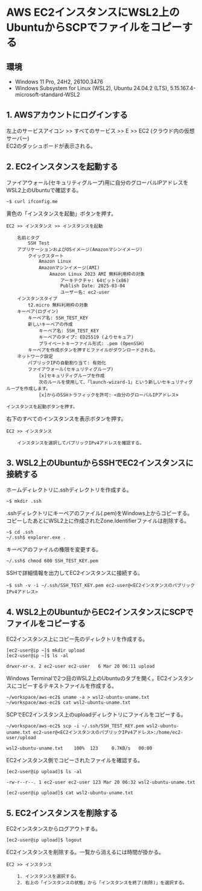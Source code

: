 # AWS EC2インスタンスにWSL2上のUbuntuからSCPでファイルをコピーする

## 環境

- Windows 11 Pro, 24H2, 26100.3476
- Windows Subsystem for Linux (WSL2), Ubuntu 24.04.2 (LTS), 5.15.167.4-microsoft-standard-WSL2

## 1. AWSアカウントにログインする

左上のサービスアイコン >> すべてのサービス >> E >> EC2 (クラウド内の仮想サーバー)  
EC2のダッシュボードが表示される。

## 2. EC2インスタンスを起動する

ファイアウォール(セキュリティグループ)用に自分のグローバルIPアドレスをWSL2上のUbuntuで確認する。

```
~$ curl ifconfig.me
```

黄色の「インスタンスを起動」ボタンを押す。

```
EC2 >> インスタンス >> インスタンスを起動

    名前とタグ
        SSH Test
    アプリケーションおよびOSイメージ(Amazonマシンイメージ)
        クイックスタート
            Amazon Linux
            Amazonマシンイメージ(AMI)
                Amazon Linux 2023 AMI 無料利用枠の対象
                    アーキテクチャ: 64ビット(x86)
                    Publish Date: 2025-03-04
                    ユーザー名: ec2-user
    インスタンスタイプ
        t2.micro 無料利用枠の対象
    キーペア(ログイン)
        キーペア名: SSH_TEST_KEY
        新しいキーペアの作成
            キーペア名: SSH_TEST_KEY
            キーペアのタイプ: ED25519 (よりセキュア)
            プライベートキーファイル形式: .pem (OpenSSH)
        キーペアを作成ボタンを押すとファイルがダウンロードされる。
    ネットワーク設定
        パブリックIPの自動割り当て: 有効化
        ファイアウォール(セキュリティグループ)
            [x]セキュリティグループを作成
            次のルールを使用して、「launch-wizard-1」という新しいセキュリティグループを作成します。
            [x]からのSSHトラフィックを許可: <自分のグローバルIPアドレス>

インスタンスを起動ボタンを押す。
```

右下のすべてのインスタンスを表示ボタンを押す。

```
EC2 >> インスタンス

    インスタンスを選択してパブリックIPv4アドレスを確認する。
```

## 3. WSL2上のUbuntuからSSHでEC2インスタンスに接続する

ホームディレクトリに.sshディレクトリを作成する。

```
~$ mkdir .ssh
```

.sshディレクトリにキーペアのファイル(.pem)をWindows上からコピーする。コピーしたあとにWSL2上に作成されたZone.Identifierファイルは削除する。

```
~$ cd .ssh
~/.ssh$ explorer.exe .
```

キーペアのファイルの権限を変更する。

```
~/.ssh$ chmod 600 SSH_TEST_KEY.pem
```

SSHで詳細情報を出力してEC2インスタンスに接続する。

```
~$ ssh -v -i ~/.ssh/SSH_TEST_KEY.pem ec2-user@<EC2インスタンスのパブリックIPv4アドレス>
```

## 4. WSL2上のUbuntuからEC2インスタンスにSCPでファイルをコピーする

EC2インスタンス上にコピー先のディレクトリを作成する。

```
[ec2-user@ip ~]$ mkdir upload
[ec2-user@ip ~]$ ls -al
```

```
drwxr-xr-x. 2 ec2-user ec2-user   6 Mar 20 06:11 upload
```

Windows Terminalで2つ目のWSL2上のUbuntuのタブを開く。EC2インスタンスにコピーするテキストファイルを作成する。

```
~/workspace/aws-ec2$ uname -a > wsl2-ubuntu-uname.txt
~/workspace/aws-ec2$ cat wsl2-ubuntu-uname.txt
```

SCPでEC2インスタンス上のuploadディレクトリにファイルをコピーする。

```
~/workspace/aws-ec2$ scp -i ~/.ssh/SSH_TEST_KEY.pem wsl2-ubuntu-uname.txt ec2-user@<EC2インスタンスのパブリックIPv4アドレス>:/home/ec2-user/upload
```

```
wsl2-ubuntu-uname.txt    100%  123     0.7KB/s   00:00
```

EC2インスタンス側でコピーされたファイルを確認する。

```
[ec2-user@ip upload]$ ls -al
```

```
-rw-r--r--. 1 ec2-user ec2-user 123 Mar 20 06:32 wsl2-ubuntu-uname.txt
```

```
[ec2-user@ip upload]$ cat wsl2-ubuntu-uname.txt
```

## 5. EC2インスタンスを削除する

EC2インスタンスからログアウトする。

```
[ec2-user@ip upload]$ logout
```

EC2インスタンスを削除する。一覧から消えるには時間が掛かる。

```
EC2 >> インスタンス

    1. インスタンスを選択する。
    2. 右上の「インスタンスの状態」から「インスタンスを終了(削除)」を選択する。
```
